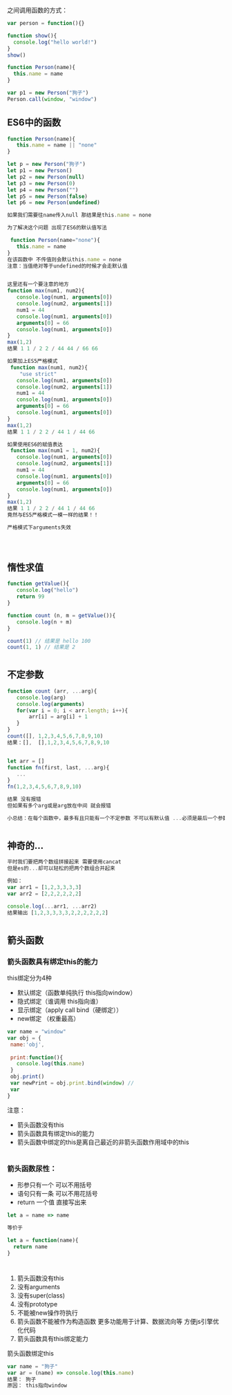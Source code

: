 
之间调用函数的方式：

```javascript
var person = function(){}

function show(){
  console.log("hello world!")
}
show()

function Person(name){
  this.name = name
}

var p1 = new Person("狗子")
Person.call(window, "window")
```

 ## ES6中的函数
 
 ```javascript
 function Person(name){
    this.name = name || "none"
 }
 
 let p = new Person("狗子")
 let p1 = new Person()
 let p2 = new Person(null)
 let p3 = new Person(0)
 let p4 = new Person("")
 let p5 = new Person(false)
 let p6 = new Person(undefined)
 
 如果我们需要往name传入null 那结果是this.name = none
 
 为了解决这个问题 出现了ES6的默认值写法
 
  function Person(name="none"){
    this.name = name
 }
 在该函数中 不传值则会默认this.name = none
 注意：当值绝对等于undefined的时候才会走默认值
 
 
 这里还有一个要注意的地方 
 function max(num1, num2){
    console.log(num1, arguments[0])
    console.log(num2, arguments[1])
    num1 = 44
    console.log(num1, arguments[0])
    arguments[0] = 66
    console.log(num1, arguments[0])
 }
 max(1,2)
 结果 1 1 / 2 2 / 44 44 / 66 66
 
 如果加上ES5严格模式
  function max(num1, num2){
     "use strict"
    console.log(num1, arguments[0])
    console.log(num2, arguments[1])
    num1 = 44
    console.log(num1, arguments[0])
    arguments[0] = 66
    console.log(num1, arguments[0])
 }
 max(1,2)
 结果 1 1 / 2 2 / 44 1 / 44 66
 
 如果使用ES6的赋值表达
  function max(num1 = 1, num2){ 
    console.log(num1, arguments[0])
    console.log(num2, arguments[1])
    num1 = 44
    console.log(num1, arguments[0])
    arguments[0] = 66
    console.log(num1, arguments[0])
 }
 max(1,2)
 结果 1 1 / 2 2 / 44 1 / 44 66
 竟然与ES5严格模式一模一样的结果！！
 
 严格模式下arguments失效
 
  
 ```
 #
 ## 惰性求值
 ```javascript
 function getValue(){
    console.log("hello")
    return 99
 }
 
 function count (n, m = getValue()){
    console.log(n + m)
 }
 
 count(1) // 结果是 hello 100
 count(1, 1) // 结果是 2
 ```
 
 #
 ## 不定参数
 
 ```JavaScript
 function count (arr, ...arg){
    console.log(arg)
    console.log(arguments)
    for(var i = 0; i < arr.length; i++){
        arr[i] = arg[i] + 1
    }
 }
 count([], 1,2,3,4,5,6,7,8,9,10) 
 结果：[],  [],1,2,3,4,5,6,7,8,9,10
 
 
 let arr = []
 function fn(first, last, ...arg){
    ...
 }
 fn(1,2,3,4,5,6,7,8,9,10)
 
 结果 没有报错
 但如果有多个arg或是arg放在中间 就会报错 
 
 小总结：在每个函数中，最多有且只能有一个不定参数 不可以有默认值 ...必须是最后一个参数
 ```
 
 # 
 ## 神奇的...
 
 ```javascript
 平时我们要把两个数组拼接起来 需要使用cancat
 但是es的...却可以轻松的把两个数组合并起来
 
 例如：
 var arr1 = [1,2,3,3,3,3]
 var arr2 = [2,2,2,2,2,2]
 
 console.log(...arr1, ...arr2)
 结果输出 [1,2,3,3,3,3,2,2,2,2,2,2]
 ```
 
 #
 ## 箭头函数
 ### 箭头函数具有绑定this的能力
 this绑定分为4种
 - 默认绑定（函数单纯执行 this指向window）
 - 隐式绑定（谁调用 this指向谁）
 - 显示绑定（apply call bind（硬绑定））
 - new绑定 （权重最高）
 
 ```javascript
 var name = "window"
 var obj = {
  name:'obj',
  
  print:function(){
    console.log(this.name)
  }
  obj.print()
  var newPrint = obj.print.bind(window) //
  var 
 }
 ```
 注意：
 - 箭头函数没有this 
 - 箭头函数具有绑定this的能力
 - 箭头函数中绑定的this是离自己最近的非箭头函数作用域中的this
 #
 ### 箭头函数尿性：
- 形参只有一个 可以不用括号
- 语句只有一条 可以不用花括号
- return 一个值 直接写出来
```javascript
let a = name => name

等价于

let a = function(name){
  return name
}
```

# 
1. 箭头函数没有this
1. 没有arguments
1. 没有super(class)
1. 没有prototype
1. 不能被new操作符执行
1. 箭头函数不能被作为构造函数 更多功能用于计算、数据流向等 方便js引擎优化代码
1. 箭头函数具有this绑定能力


箭头函数绑定this
```javascript
var name = "狗子"
var ar = (name) => console.log(this.name) 
结果： 狗子
原因： this指向window

  
```
